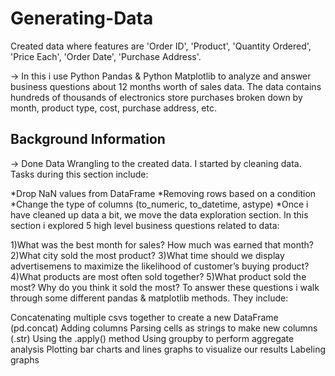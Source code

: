 # Generating-Data #

Created data where features are 'Order ID', 'Product', 'Quantity Ordered', 'Price Each',	'Order Date',	'Purchase Address'.

-> In this i use Python Pandas & Python Matplotlib to analyze and answer business questions about 12 months worth of sales data. The data contains hundreds of thousands of electronics store purchases broken down by month, product type, cost, purchase address, etc.

## Background Information ##
-> Done Data Wrangling to the created data. I started by cleaning data. Tasks during this section include: 

*Drop NaN values from DataFrame
*Removing rows based on a condition
*Change the type of columns (to_numeric, to_datetime, astype)
*Once i have cleaned up data a bit, we move the data exploration section. In this section i explored 5 high level business questions related to data:

1)What was the best month for sales? How much was earned that month?
2)What city sold the most product?
3)What time should we display advertisemens to maximize the likelihood of customer’s buying product?
4)What products are most often sold together?
5)What product sold the most? Why do you think it sold the most?
To answer these questions i walk through some different pandas & matplotlib methods. They include:

Concatenating multiple csvs together to create a new DataFrame (pd.concat)
Adding columns
Parsing cells as strings to make new columns (.str)
Using the .apply() method
Using groupby to perform aggregate analysis
Plotting bar charts and lines graphs to visualize our results
Labeling graphs
